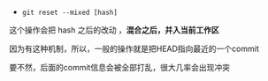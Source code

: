 - `git reset --mixed [hash]`

这个操作会把 hash 之后的改动 ，**混合之后，并入当前工作区**

因为有这种机制，所以，一般的操作就是把HEAD指向最近的一个commit

要不然，后面的commit信息会被全部打乱，很大几率会出现冲突